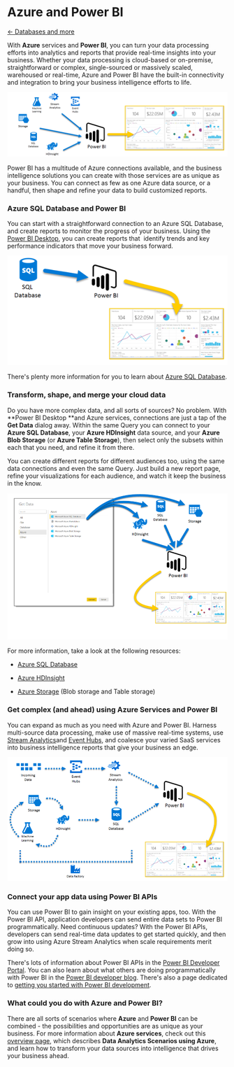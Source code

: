 ﻿<properties 
   pageTitle="Azure and Power BI"
   description="Azure and Power BI"
   services="powerbi" 
   documentationCenter="" 
   authors="v-anpasi" 
   manager="mblythe" 
   editor=""
   tags=""/>
 
<tags
   ms.service="powerbi"
   ms.devlang="NA"
   ms.topic="article"
   ms.tgt_pltfrm="NA"
   ms.workload="powerbi"
   ms.date="06/18/2015"
   ms.author="v-anpasi"/>
# Azure and Power BI

[← Databases and more](https://support.powerbi.com/knowledgebase/topics/88773-databases-and-more)

With **Azure** services and **Power BI**, you can turn your data processing efforts into analytics and reports that provide real-time insights into your business. Whether your data processing is cloud-based or on-premise, straightforward or complex, single-sourced or massively scaled, warehoused or real-time, Azure and Power BI have the built-in connectivity and integration to bring your business intelligence efforts to life.

![](media/powerbi-azure-and-power-bi/Azure_1.png)

Power BI has a multitude of Azure connections available, and the business intelligence solutions you can create with those services are as unique as your business. You can connect as few as one Azure data source, or a handful, then shape and refine your data to build customized reports.

### Azure SQL Database and Power BI

You can start with a straightforward connection to an Azure SQL Database, and create reports to monitor the progress of your business. Using the [Power BI Desktop](https://support.powerbi.com/knowledgebase/articles/471664), you can create reports that  identify trends and key performance indicators that move your business forward.

![](media/powerbi-azure-and-power-bi/Azure_2_SQLtoPBI.png)

There's plenty more information for you to learn about [Azure SQL Database](http://azure.microsoft.com/en-us/services/sql-database/).

### Transform, shape, and merge your cloud data

Do you have more complex data, and all sorts of sources? No problem. With **Power BI Desktop **and Azure services, connections are just a tap of the **Get Data** dialog away. Within the same Query you can connect to your **Azure SQL Database**, your **Azure HDInsight** data source, and your **Azure Blob Storage** (or **Azure Table Storage**), then select only the subsets within each that you need, and refine it from there.

You can create different reports for different audiences too, using the same data connections and even the same Query. Just build a new report page, refine your visualizations for each audience, and watch it keep the business in the know.

![](media/powerbi-azure-and-power-bi/Azure_3_MultipletoPBI.png)

For more information, take a look at the following resources:

-   [Azure SQL Database](http://azure.microsoft.com/en-us/services/sql-database/)

-   [Azure HDInsight](http://azure.microsoft.com/en-us/services/hdinsight/)

-   [Azure Storage](http://azure.microsoft.com/en-us/services/storage/) (Blob storage and Table storage)

### Get complex (and ahead) using Azure Services and Power BI

You can expand as much as you need with Azure and Power BI. Harness multi-source data processing, make use of massive real-time systems, use [Stream Analytics](http://azure.microsoft.com/en-us/services/stream-analytics/)and [Event Hubs](http://azure.microsoft.com/en-us/services/event-hubs/), and coalesce your varied SaaS services into business intelligence reports that give your business an edge.

![](media/powerbi-azure-and-power-bi/Azure_4_Complex.png)

### Connect your app data using Power BI APIs

You can use Power BI to gain insight on your existing apps, too. With the Power BI API, application developers can send entire data sets to Power BI programmatically. Need continuous updates? With the Power BI APIs, developers can send real-time data updates to get started quickly, and then grow into using Azure Stream Analytics when scale requirements merit doing so.

There's lots of information about Power BI APIs in the [Power BI Developer Portal](http://dev.powerbi.com). You can also learn about what others are doing programmatically with Power BI in the [Power BI developer blog](http://blogs.msdn.com/powerbidev). There's also a page dedicated to [getting you started with Power BI development](https://msdn.microsoft.com/en-us/library/dn889824.aspx).

### What could you do with Azure and Power BI?

There are all sorts of scenarios where **Azure** and **Power BI** can be combined - the possibilities and opportunities are as unique as your business. For more information about **Azure services**, check out this [overview page](http://go.microsoft.com/fwlink/?LinkId=535031&clcid=0x409), which describes **Data Analytics Scenarios using Azure**, and learn how to transform your data sources into intelligence that drives your business ahead.

